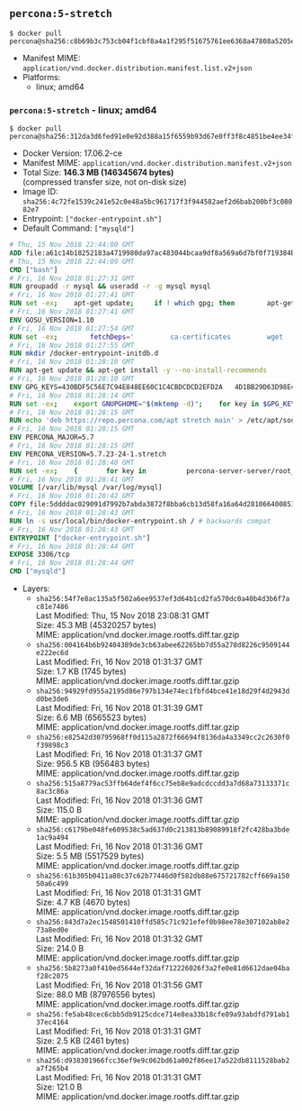 ## `percona:5-stretch`

```console
$ docker pull percona@sha256:c8b69b3c753cb04f1cbf8a4a1f295f51675761ee6368a47808a5205e2d45cfeb
```

-	Manifest MIME: `application/vnd.docker.distribution.manifest.list.v2+json`
-	Platforms:
	-	linux; amd64

### `percona:5-stretch` - linux; amd64

```console
$ docker pull percona@sha256:312da3d6fed91e0e92d388a15f6559b93d67e0ff3f8c4851be4ee34fcf0e456b
```

-	Docker Version: 17.06.2-ce
-	Manifest MIME: `application/vnd.docker.distribution.manifest.v2+json`
-	Total Size: **146.3 MB (146345674 bytes)**  
	(compressed transfer size, not on-disk size)
-	Image ID: `sha256:4c72fe1539c241e52c0e48a5bc961717f3f944582aef2d6bab200bf3c08082e7`
-	Entrypoint: `["docker-entrypoint.sh"]`
-	Default Command: `["mysqld"]`

```dockerfile
# Thu, 15 Nov 2018 22:44:00 GMT
ADD file:a61c14b18252183a4719980da97ac483044bcaa9df8a569a6d7bf0f719384b5e in / 
# Thu, 15 Nov 2018 22:44:09 GMT
CMD ["bash"]
# Fri, 16 Nov 2018 01:27:31 GMT
RUN groupadd -r mysql && useradd -r -g mysql mysql
# Fri, 16 Nov 2018 01:27:41 GMT
RUN set -ex; 	apt-get update; 	if ! which gpg; then 		apt-get install -y --no-install-recommends gnupg; 	fi; 	if ! gpg --version | grep -q '^gpg (GnuPG) 1\.'; then 		 apt-get install -y --no-install-recommends dirmngr; 	fi; 	rm -rf /var/lib/apt/lists/*
# Fri, 16 Nov 2018 01:27:41 GMT
ENV GOSU_VERSION=1.10
# Fri, 16 Nov 2018 01:27:54 GMT
RUN set -ex; 		fetchDeps=' 		ca-certificates 		wget 	'; 	apt-get update; 	apt-get install -y --no-install-recommends $fetchDeps; 	rm -rf /var/lib/apt/lists/*; 		dpkgArch="$(dpkg --print-architecture | awk -F- '{ print $NF }')"; 	wget -O /usr/local/bin/gosu "https://github.com/tianon/gosu/releases/download/$GOSU_VERSION/gosu-$dpkgArch"; 	wget -O /usr/local/bin/gosu.asc "https://github.com/tianon/gosu/releases/download/$GOSU_VERSION/gosu-$dpkgArch.asc"; 		export GNUPGHOME="$(mktemp -d)"; 	gpg --batch --keyserver ha.pool.sks-keyservers.net --recv-keys B42F6819007F00F88E364FD4036A9C25BF357DD4; 	gpg --batch --verify /usr/local/bin/gosu.asc /usr/local/bin/gosu; 	command -v gpgconf > /dev/null && gpgconf --kill all || :; 	rm -r "$GNUPGHOME" /usr/local/bin/gosu.asc; 		chmod +x /usr/local/bin/gosu; 	gosu nobody true; 		apt-get purge -y --auto-remove $fetchDeps
# Fri, 16 Nov 2018 01:27:55 GMT
RUN mkdir /docker-entrypoint-initdb.d
# Fri, 16 Nov 2018 01:28:10 GMT
RUN apt-get update && apt-get install -y --no-install-recommends 		apt-transport-https ca-certificates 		pwgen 	&& rm -rf /var/lib/apt/lists/*
# Fri, 16 Nov 2018 01:28:10 GMT
ENV GPG_KEYS=430BDF5C56E7C94E848EE60C1C4CBDCDCD2EFD2A 	4D1BB29D63D98E422B2113B19334A25F8507EFA5
# Fri, 16 Nov 2018 01:28:14 GMT
RUN set -ex; 	export GNUPGHOME="$(mktemp -d)"; 	for key in $GPG_KEYS; do 		gpg --batch --keyserver ha.pool.sks-keyservers.net --recv-keys "$key"; 	done; 	gpg --batch --export $GPG_KEYS > /etc/apt/trusted.gpg.d/percona.gpg; 	command -v gpgconf > /dev/null && gpgconf --kill all || :; 	rm -r "$GNUPGHOME"; 	apt-key list
# Fri, 16 Nov 2018 01:28:15 GMT
RUN echo 'deb https://repo.percona.com/apt stretch main' > /etc/apt/sources.list.d/percona.list
# Fri, 16 Nov 2018 01:28:15 GMT
ENV PERCONA_MAJOR=5.7
# Fri, 16 Nov 2018 01:28:15 GMT
ENV PERCONA_VERSION=5.7.23-24-1.stretch
# Fri, 16 Nov 2018 01:28:40 GMT
RUN set -ex; 	{ 		for key in 			percona-server-server/root_password 			percona-server-server/root_password_again 			"percona-server-server-$PERCONA_MAJOR/root-pass" 			"percona-server-server-$PERCONA_MAJOR/re-root-pass" 		; do 			echo "percona-server-server-$PERCONA_MAJOR" "$key" password 'unused'; 		done; 	} | debconf-set-selections; 	apt-get update; 	apt-get install -y 		percona-server-server-$PERCONA_MAJOR=$PERCONA_VERSION 	; 	rm -rf /var/lib/apt/lists/*; 	sed -ri 's/^user\s/#&/' /etc/mysql/my.cnf; 	rm -rf /var/lib/mysql; 	mkdir -p /var/lib/mysql /var/run/mysqld; 	chown -R mysql:mysql /var/lib/mysql /var/run/mysqld; 	chmod 777 /var/run/mysqld; 	find /etc/mysql/ -name '*.cnf' -print0 		| xargs -0 grep -lZE '^(bind-address|log)' 		| xargs -rt -0 sed -Ei 's/^(bind-address|log)/#&/'; 	echo '[mysqld]\nskip-host-cache\nskip-name-resolve' > /etc/mysql/conf.d/docker.cnf
# Fri, 16 Nov 2018 01:28:41 GMT
VOLUME [/var/lib/mysql /var/log/mysql]
# Fri, 16 Nov 2018 01:28:42 GMT
COPY file:5ddddac029091d7992b7abda3872f8bba6cb13d58fa16a64d281066400851f77 in /usr/local/bin/ 
# Fri, 16 Nov 2018 01:28:43 GMT
RUN ln -s usr/local/bin/docker-entrypoint.sh / # backwards compat
# Fri, 16 Nov 2018 01:28:43 GMT
ENTRYPOINT ["docker-entrypoint.sh"]
# Fri, 16 Nov 2018 01:28:44 GMT
EXPOSE 3306/tcp
# Fri, 16 Nov 2018 01:28:44 GMT
CMD ["mysqld"]
```

-	Layers:
	-	`sha256:54f7e8ac135a5f502a6ee9537ef3d64b1cd2fa570dc0a40b4d3b6f7ac81e7486`  
		Last Modified: Thu, 15 Nov 2018 23:08:31 GMT  
		Size: 45.3 MB (45320257 bytes)  
		MIME: application/vnd.docker.image.rootfs.diff.tar.gzip
	-	`sha256:004164b6b92404389de3cb63abee62265bb7d55a278d8226c9509144e222ec6d`  
		Last Modified: Fri, 16 Nov 2018 01:31:37 GMT  
		Size: 1.7 KB (1745 bytes)  
		MIME: application/vnd.docker.image.rootfs.diff.tar.gzip
	-	`sha256:94929fd955a2195d86e797b134e74ec1fbfd4bce41e18d29f4d2943dd0be3de6`  
		Last Modified: Fri, 16 Nov 2018 01:31:39 GMT  
		Size: 6.6 MB (6565523 bytes)  
		MIME: application/vnd.docker.image.rootfs.diff.tar.gzip
	-	`sha256:e82542d30795968ff0d115a2872f66694f8136da4a3349cc2c2630f0f39898c3`  
		Last Modified: Fri, 16 Nov 2018 01:31:37 GMT  
		Size: 956.5 KB (956483 bytes)  
		MIME: application/vnd.docker.image.rootfs.diff.tar.gzip
	-	`sha256:515a8779ac53ffb64def4f6cc75eb8e9adcdccdd3a7d68a73133371c8ac3c86a`  
		Last Modified: Fri, 16 Nov 2018 01:31:36 GMT  
		Size: 115.0 B  
		MIME: application/vnd.docker.image.rootfs.diff.tar.gzip
	-	`sha256:c6179be048fe609538c5ad637d0c213813b89089918f2fc428ba3bde1ac9a494`  
		Last Modified: Fri, 16 Nov 2018 01:31:36 GMT  
		Size: 5.5 MB (5517529 bytes)  
		MIME: application/vnd.docker.image.rootfs.diff.tar.gzip
	-	`sha256:61b305b0411a80c37c62b77446d0f582db88e675721782cff669a15050a6c499`  
		Last Modified: Fri, 16 Nov 2018 01:31:31 GMT  
		Size: 4.7 KB (4670 bytes)  
		MIME: application/vnd.docker.image.rootfs.diff.tar.gzip
	-	`sha256:843d7a2ec1548501410ffd585c71c921efef0b98ee78e307102ab8e273a8ed0e`  
		Last Modified: Fri, 16 Nov 2018 01:31:32 GMT  
		Size: 214.0 B  
		MIME: application/vnd.docker.image.rootfs.diff.tar.gzip
	-	`sha256:5b8273a0f410ed5644ef32daf712226026f3a2fe0e81d6612dae04baf28c2075`  
		Last Modified: Fri, 16 Nov 2018 01:31:56 GMT  
		Size: 88.0 MB (87976556 bytes)  
		MIME: application/vnd.docker.image.rootfs.diff.tar.gzip
	-	`sha256:fe5ab48cec6cbb5db9125cdce714e8ea33b18cfe89a93abdfd791ab137ec4164`  
		Last Modified: Fri, 16 Nov 2018 01:31:31 GMT  
		Size: 2.5 KB (2461 bytes)  
		MIME: application/vnd.docker.image.rootfs.diff.tar.gzip
	-	`sha256:d938301966fcc36ef9e9c062bd61a002f86ee17a522db8111528bab2a7f265b4`  
		Last Modified: Fri, 16 Nov 2018 01:31:31 GMT  
		Size: 121.0 B  
		MIME: application/vnd.docker.image.rootfs.diff.tar.gzip
